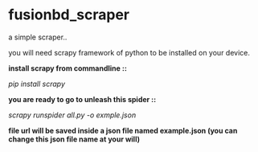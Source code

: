 # fusionbd_scraper
a simple scraper..

you will need scrapy framework of python to be installed on your device.

**install scrapy from commandline ::**

*pip install scrapy*

**you are ready to go to unleash this spider ::**

*scrapy runspider all.py -o exmple.json*

**file url will be saved inside a json file named example.json (you can change this json file name at your will)**
